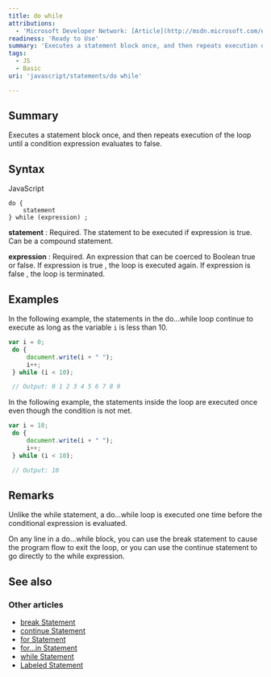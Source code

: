 ```yaml
---
title: do while
attributions:
  - 'Microsoft Developer Network: [Article](http://msdn.microsoft.com/en-us/library/ie/5c1h7h0k(v=vs.94).aspx)'
readiness: 'Ready to Use'
summary: 'Executes a statement block once, and then repeats execution of the loop until a condition expression evaluates to false.'
tags:
  - JS
  - Basic
uri: 'javascript/statements/do while'

---
```

## <span>Summary</span>

Executes a statement block once, and then repeats execution of the loop until a condition expression evaluates to false.

## <span>Syntax</span>

<span class="language">JavaScript</span>

    do {
        statement
    } while (expression) ;

**statement**
:   Required. The statement to be executed if expression is true. Can be a compound statement.

**expression**
:   Required. An expression that can be coerced to Boolean true or false. If expression is true , the loop is executed again. If expression is false , the loop is terminated.

## <span>Examples</span>

In the following example, the statements in the do...while loop continue to execute as long as the variable `i` is less than 10.

``` js
var i = 0;
 do {
     document.write(i + " ");
     i++;
 } while (i < 10);

 // Output: 0 1 2 3 4 5 6 7 8 9
```

In the following example, the statements inside the loop are executed once even though the condition is not met.

``` js
var i = 10;
 do {
     document.write(i + " ");
     i++;
 } while (i < 10);

 // Output: 10
```

## <span>Remarks</span>

Unlike the while statement, a do...while loop is executed one time before the conditional expression is evaluated.

On any line in a do...while block, you can use the break statement to cause the program flow to exit the loop, or you can use the continue statement to go directly to the while expression.

## <span>See also</span>

### <span>Other articles</span>

-   [break Statement](/javascript/statements/break)
-   [continue Statement](/javascript/statements/continue)
-   [for Statement](/javascript/statements/for)
-   [for...in Statement](/javascript/statements/for_in)
-   [while Statement](/javascript/statements/while)
-   [Labeled Statement](/javascript/statements/Labeled)

